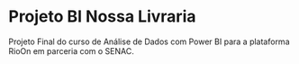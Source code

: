 # Projeto BI Nossa Livraria
 Projeto Final do curso de Análise de Dados com Power BI para a plataforma RioOn em parceria com o SENAC.
